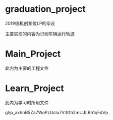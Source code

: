 # graduation_project

2019级机创某位LP的毕设

主要实现的内容为识别车辆运行轨迹

# Main_Project

此内为主要的工程文件

# Learn_Project

此内为学习时所用文件

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
